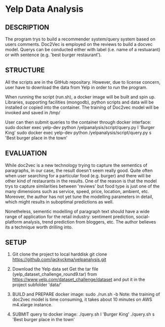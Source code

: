 # Yelp Data Analysis

## DESCRIPTION
The program trys to build a recommender system/query system based on users comments. Doc2Vec is employed
on the reviews to build a docvec model. Querys can be conducted either with label (i.e. name of a restuarant)
or with sentence (e.g. 'best burger restaurant').


## STRUCTURE
All the scripts are in the GitHub repositary. However, due to license concern, user have to download the
data from Yelp in order to run the program.

When running the script (run.sh), a docker image will be built and spin up. Libraries, supporting facilities
(mongodb), python scripts and data will be installed or copied into the container. The training of 
Doc2vec model will be invoked and saved in /tmp/

User can then submit queries to the container through docker interface:
sudo docker exec yelp-dev python /yelpanalysis/script/query.py l 'Burger King'
sudo docker exec yelp-dev python /yelpanalysis/script/query.py s 'Best burger place in the town'


## EVALUATION
While doc2vec is a new technology trying to capture the sementics of paragraphs, in our case, the result
doesn't seem really good. Quite often when user searching for a particular food (e.g. burger) and there
will be other kind of restaurants in the results. One of the reason is that the model trys to capture 
similarities between 'reviews' but food type is just one of the many dimensions such as service, speed,
price, location, ambient, etc. Moreover, the author has not yet tune the modelling parameters in detail,
which might results in suboptimal predictions as well.

Nonetheless, sementic modelling of paragraph text should have a wide range of application for the retail
industry: sentiment prediction, social-platform analysis, trend prediction from bloggers, etc. The author
believes its a technique worth drilling into.


## SETUP
1. Git clone the project to local harddisk
git clone https://github.com/jackyckma/yelpanalysis.git

2. Download the Yelp data set
Get the tar file (yelp_dataset_challenge_round9.tar) from https://www.yelp.com/dataset_challenge/dataset and put it in the project subfolder 'data/'

3. BUILD and PREPARE docker image: 
sudo ./run.sh -b
Note: the training of doc2vec model is time consuming, it takes about 10 minutes on AWS m4.xlarge instance.

4. SUBMIT query to docker image: 
./query.sh l 'Burger King'
./query.sh s 'Best burger place in the town'
